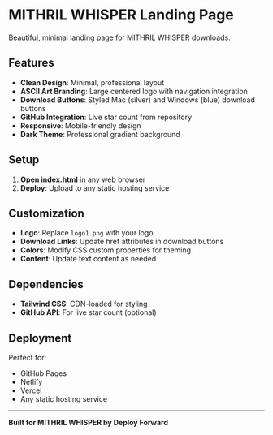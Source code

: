 # MITHRIL WHISPER Landing Page

Beautiful, minimal landing page for MITHRIL WHISPER downloads.

## Features

- **Clean Design**: Minimal, professional layout
- **ASCII Art Branding**: Large centered logo with navigation integration
- **Download Buttons**: Styled Mac (silver) and Windows (blue) download buttons
- **GitHub Integration**: Live star count from repository
- **Responsive**: Mobile-friendly design
- **Dark Theme**: Professional gradient background

## Setup

1. **Open index.html** in any web browser
2. **Deploy**: Upload to any static hosting service

## Customization

- **Logo**: Replace `logo1.png` with your logo
- **Download Links**: Update href attributes in download buttons
- **Colors**: Modify CSS custom properties for theming
- **Content**: Update text content as needed

## Dependencies

- **Tailwind CSS**: CDN-loaded for styling
- **GitHub API**: For live star count (optional)

## Deployment

Perfect for:
- GitHub Pages
- Netlify
- Vercel
- Any static hosting service

---

**Built for MITHRIL WHISPER by Deploy Forward**

